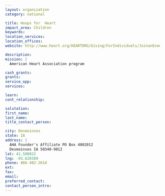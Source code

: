 ```yaml
---
layout: organization
category: national

title: Hoops for  Heart
impact_area: Children
keywords: 
location_services: 
location_offices: 
website: http://www.heart.org/HEARTORG/Giving/ForIndividuals/JoinanEvent/hoops-sub-home_UCM_315630_SubHomePage.jsp

description: 
mission: |
  American Heart Association program

cash_grants: 
grants: 
service_opp: 
services: 

learn: 
cont_relationship: 

salutation: 
first_name: 
last_name: 
title_contact_person: 

city: Desmoinses
state: IA
address: |
  AHA Founder's Affiliate PO Box 4002012  
  Desmoinses IA 50340-9012
lat: 41.588822
lng: -93.620309
phone: 866-482-2614
ext: 
fax: 
email: 
preferred_contact: 
contact_person_intro: 
---
```

